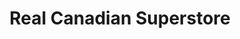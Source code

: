 ---
title: "Real Canadian Superstore"
url: /calgary/real-canadian-superstore-20-avenue-ne/
shop: Supermarkt
---